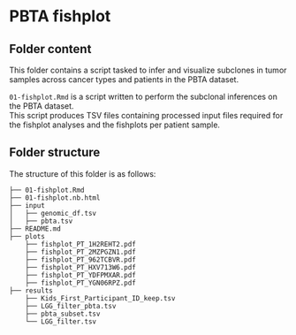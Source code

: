 # PBTA fishplot

## Folder content

This folder contains a script tasked to infer and visualize subclones in tumor samples across cancer types and patients in the PBTA dataset.

`01-fishplot.Rmd` is a script written to perform the subclonal inferences on the PBTA dataset.  
This script produces TSV files containing processed input files required for the fishplot analyses and the fishplots per patient sample.   


## Folder structure 

The structure of this folder is as follows:

```
├── 01-fishplot.Rmd
├── 01-fishplot.nb.html
├── input
│   ├── genomic_df.tsv
│   ├── pbta.tsv
├── README.md
├── plots
    ├── fishplot_PT_1H2REHT2.pdf
    ├── fishplot_PT_2MZPGZN1.pdf
    ├── fishplot_PT_962TCBVR.pdf
    ├── fishplot_PT_HXV713W6.pdf
    ├── fishplot_PT_YDFPMXAR.pdf
    ├── fishplot_PT_YGN06RPZ.pdf
├── results
    ├── Kids_First_Participant_ID_keep.tsv
    ├── LGG_filter_pbta.tsv
    ├── pbta_subset.tsv
    └── LGG_filter.tsv
```
